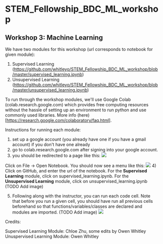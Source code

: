 # STEM_Fellowship_BDC_ML_workshop
## Workshop 3: Machine Learning

We have two modules for this workshop (url corresponds to notebook for given module):

1) Supervised Learning (https://github.com/whitleyo/STEM_Fellowship_BDC_ML_workshop/blob/master/supervised_learning.ipynb)
2) Unsupervised Learning (https://github.com/whitleyo/STEM_Fellowship_BDC_ML_workshop/blob/master/unsupervised_learning.ipynb)

To run through the workshop modules, we'll use Google Colab (colab.research.google.com) which provides free computing resources without the hassle of setting up an environment to run python and use commonly used libraries. More info (here)[https://research.google.com/colaboratory/faq.html].

Instructions for running each module:
1) set up a google account (you already have one if you have a gmail account) if you don't have one already
2) go to colab.research.google.com after signing into your google account.
3) you should be redirected to a page like this:
![](https://github.com/whitleyo/STEM_Fellowship_BDC_ML_workshop/blob/dev/img/colab_welcome.png)

  Click on File -> Open Notebook. You should now see a menu like this:
 ![](https://github.com/whitleyo/STEM_Fellowship_BDC_ML_workshop/blob/dev/img/colab_select_file.png)
4) Click on GitHub, and enter the url of the notebook. For the __Supervised Learning__ module, click on supervised_learning.ipynb. For the __Unsupervised Learning__ module, click on unsupervised_learning.ipynb (TODO Add image)

5) Following along with the instructor, you can run each code cell. Note that before you run a given cell, you should have run all previous cells beforehand so that functions/variables/classes are declared and modules are imported. (TODO Add image)
![](https://github.com/whitleyo/STEM_Fellowship_BDC_ML_workshop/blob/dev/img/code_cell_ex.png)


Credits:

Supervised Learning Module: Chloe Zhu, some edits by Owen Whitley
Unuspervised Learning Module: Owen Whitley

